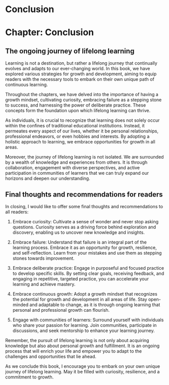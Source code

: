 # Conclusion

Chapter: Conclusion
===================

The ongoing journey of lifelong learning
----------------------------------------

Learning is not a destination, but rather a lifelong journey that continually evolves and adapts to our ever-changing world. In this book, we have explored various strategies for growth and development, aiming to equip readers with the necessary tools to embark on their own unique path of continuous learning.

Throughout the chapters, we have delved into the importance of having a growth mindset, cultivating curiosity, embracing failure as a stepping stone to success, and harnessing the power of deliberate practice. These concepts form the foundation upon which lifelong learning can thrive.

As individuals, it is crucial to recognize that learning does not solely occur within the confines of traditional educational institutions. Instead, it permeates every aspect of our lives, whether it be personal relationships, professional endeavors, or even hobbies and interests. By adopting a holistic approach to learning, we embrace opportunities for growth in all areas.

Moreover, the journey of lifelong learning is not isolated. We are surrounded by a wealth of knowledge and experiences from others. It is through collaboration, engagement with diverse perspectives, and active participation in communities of learners that we can truly expand our horizons and deepen our understanding.

Final thoughts and recommendations for readers
----------------------------------------------

In closing, I would like to offer some final thoughts and recommendations to all readers:

1. Embrace curiosity: Cultivate a sense of wonder and never stop asking questions. Curiosity serves as a driving force behind exploration and discovery, enabling us to uncover new knowledge and insights.

2. Embrace failure: Understand that failure is an integral part of the learning process. Embrace it as an opportunity for growth, resilience, and self-reflection. Learn from your mistakes and use them as stepping stones towards improvement.

3. Embrace deliberate practice: Engage in purposeful and focused practice to develop specific skills. By setting clear goals, receiving feedback, and engaging in repetitive, targeted practice, you can accelerate your learning and achieve mastery.

4. Embrace continuous growth: Adopt a growth mindset that recognizes the potential for growth and development in all areas of life. Stay open-minded and adaptable to change, as it is through ongoing learning that personal and professional growth can flourish.

5. Engage with communities of learners: Surround yourself with individuals who share your passion for learning. Join communities, participate in discussions, and seek mentorship to enhance your learning journey.

Remember, the pursuit of lifelong learning is not only about acquiring knowledge but also about personal growth and fulfillment. It is an ongoing process that will enrich your life and empower you to adapt to the challenges and opportunities that lie ahead.

As we conclude this book, I encourage you to embark on your own unique journey of lifelong learning. May it be filled with curiosity, resilience, and a commitment to growth.